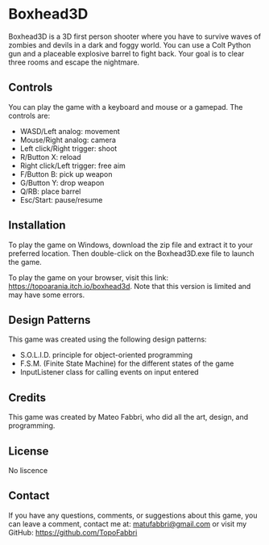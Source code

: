 # Boxhead3D
Boxhead3D is a 3D first person shooter where you have to survive waves of zombies and devils in a dark and foggy world. You can use a Colt Python gun and a placeable explosive barrel to fight back. Your goal is to clear three rooms and escape the nightmare.

## Controls
You can play the game with a keyboard and mouse or a gamepad. The controls are:

- WASD/Left analog: movement
- Mouse/Right analog: camera
- Left click/Right trigger: shoot
- R/Button X: reload
- Right click/Left trigger: free aim
- F/Button B: pick up weapon
- G/Button Y: drop weapon
- Q/RB: place barrel
- Esc/Start: pause/resume

## Installation
To play the game on Windows, download the zip file and extract it to your preferred location. Then double-click on the Boxhead3D.exe file to launch the game.

To play the game on your browser, visit this link: https://topoarania.itch.io/boxhead3d. Note that this version is limited and may have some errors.

## Design Patterns
This game was created using the following design patterns:

- S.O.L.I.D. principle for object-oriented programming
- F.S.M. (Finite State Machine) for the different states of the game
- InputListener class for calling events on input entered

## Credits
This game was created by Mateo Fabbri, who did all the art, design, and programming.

## License
No liscence

## Contact
If you have any questions, comments, or suggestions about this game, you can leave a comment, contact me at: matufabbri@gmail.com or visit my GitHub: https://github.com/TopoFabbri
